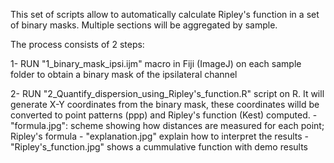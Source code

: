This set of scripts allow to automatically calculate Ripley's function in a set of binary masks.
Multiple sections will be aggregated by sample. 

The process consists of 2 steps:

1- RUN "1_binary_mask_ipsi.ijm" macro in Fiji (ImageJ) on each sample folder to obtain a binary mask of the ipsilateral channel

2- RUN "2_Quantify_dispersion_using_Ripley's_function.R" script on R. It will generate X-Y coordinates from the binary mask, these coordinates willd be converted to point patterns (ppp) and Ripley's function (Kest) computed.
    - "formula.jpg": scheme showing how distances are measured for each point; Ripley's formula
    - "explanation.jpg" explain how to interpret the results
    - "Ripley's_function.jpg" shows a cummulative function with demo results
